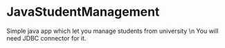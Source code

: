 # JavaStudentManagement
 Simple java app which let you manage students from university \n
 You will need JDBC connector for it.
